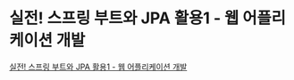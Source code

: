 # 실전! 스프링 부트와 JPA 활용1 - 웹 어플리케이션 개발
[실전! 스프링 부트와 JPA 활용1 - 웹 어플리케이션 개발](https://www.inflearn.com/course/%EC%8A%A4%ED%94%84%EB%A7%81%EB%B6%80%ED%8A%B8-JPA-%ED%99%9C%EC%9A%A9-1)